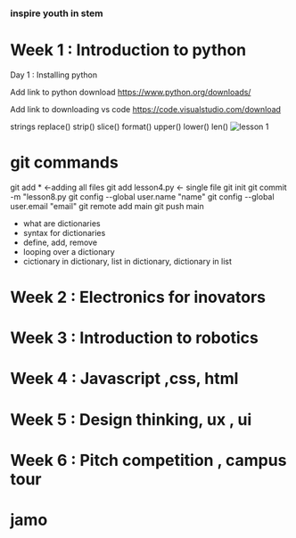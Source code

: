 ### inspire youth in stem

# Week 1 : Introduction to python
Day 1 : Installing python

Add link to python download
https://www.python.org/downloads/


Add link to downloading vs code
https://code.visualstudio.com/download


strings
      replace()
      strip()
      slice()
      format()
      upper()
      lower()
      len()
![lesson 1](./images/lesson1.PMG)


# git commands
git add * <-adding all files
git add lesson4.py <- single file
git init
git commit -m "lesson8.py
git config --global user.name "name"
git config --global user.email "email"
git remote add main
git push main



+ what are dictionaries
+ syntax for dictionaries
+ define, add, remove
+ looping over a dictionary
+ cictionary in dictionary, list in dictionary, dictionary in list


# Week 2 : Electronics for inovators

# Week 3 : Introduction to robotics

# Week 4 : Javascript ,css, html

# Week 5 : Design thinking, ux , ui

# Week 6 : Pitch competition , campus tour


      

# jamo
